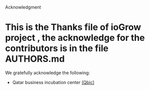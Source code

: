 Acknowledgment
# This is the Thanks file of ioGrow project , the acknowledge for the contributors is in the file AUTHORS.md

We gratefully acknowledge the following:
- Qatar business incubation center [(Qbic)](http://www.qbic.qa/)
